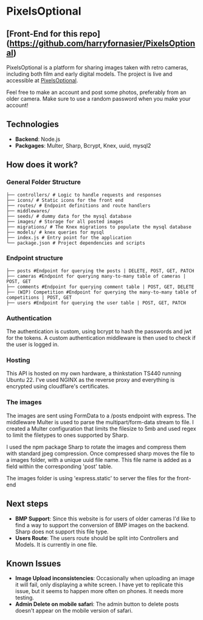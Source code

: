 # PixelsOptional

## [Front-End for this repo] (https://github.com/harryfornasier/PixelsOptional)

PixelsOptional is a platform for sharing images taken with retro cameras, including both film and early digital models. The project is live and accessible at [PixelsOptional](https://pixels-optional.vercel.app).

Feel free to make an account and post some photos, preferably from an older camera. Make sure to use a random password when you make your account!  

## Technologies

- **Backend**: Node.js
- **Packgages**: Multer, Sharp, Bcrypt, Knex, uuid, mysql2

## How does it work?

### General Folder Structure

``` arduino
├── controllers/ # Logic to handle requests and responses
├── icons/ # Static icons for the front end
├── routes/ # Endpoint definitions and route handlers
├── middlewares/ 
├── seeds/ # dummy data for the mysql database
├── images/ # Storage for all posted images
├── migrations/ # The Knex migrations to populate the mysql database
├── models/ # knex queries for mysql
├── index.js # Entry point for the application
└── package.json # Project dependencies and scripts
```
### Endpoint structure

``` arduino
├── posts #Endpoint for querying the posts | DELETE, POST, GET, PATCH
├── cameras #Endpoint for querying many-to-many table of cameras | POST, GET
├── comments #Endpoint for querying comment table | POST, GET, DELETE
├── (WIP) Competition #Endpoint for querying the many-to-many table of competitions | POST, GET
├── users #Endpoint for querying the user table | POST, GET, PATCH
```
### Authentication

The authentication is custom, using bcrypt to hash the passwords and jwt for the tokens. A custom authentication middleware is then used to check if the user is logged in.

### Hosting

This API is hosted on my own hardware, a thinkstation TS440 running Ubuntu 22. I've used NGINX as the reverse proxy and everything is encrypted using cloudflare's certificates.

### The images

The images are sent using FormData to a /posts endpoint with express. The middleware Multer is used to parse the multipart/form-data stream to file. I created a Multer configuration that limits the filesize to 5mb and used regex to limit the filetypes to ones supported by Sharp.

I used the npm package Sharp to rotate the images and compress them with standard jpeg compression. Once compressed sharp moves the file to a images folder, with a unique uuid file name. This file name is added as a field within the corresponding 'post' table. 

The images folder is using 'express.static' to server the files for the front-end

## Next steps

- **BMP Support**: Since this website is for users of older cameras I'd like to find a way to support the conversion of BMP images on the backend. Sharp does not support this file type.
- **Users Route**: The users route should be split into Controllers and Models. It is currently in one file.

## Known Issues
- **Image Upload inconsistencies**: Occasionally when uploading an image it will fail, only displaying a white screen. I have yet to replicate this issue, but it seems to happen more often on phones. It needs more testing.
- **Admin Delete on mobile safari**: The admin button to delete posts doesn't appear on the mobile version of safari.

